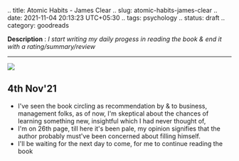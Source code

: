 .. title: Atomic Habits - James Clear
.. slug: atomic-habits-james-clear
.. date: 2021-11-04 20:13:23 UTC+05:30
.. tags: psychology
.. status: draft
.. category: goodreads

**Description** : *I start writing my daily  progess  in reading the book & end it with a rating/summary/review*

***

![](https://i.pinimg.com/564x/3d/65/f3/3d65f3d5354c50495d5f02e1417e2efb.jpg)

## 4th Nov'21
- I've seen the book circling as recommendation by & to business, management folks, as of now, I'm skeptical about the chances of learning something new, insightful which I had never thought of, 
- I'm on 26th page, till here it's been pale, my opinion signifies that the author probably must've been concerned about filling himself. 
- I'll be waiting for the next day to come, for me to continue reading the book